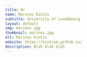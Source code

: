 ```yaml
---
title: Dr
name: Marinos Kintis
subtitle: University of Luxembourg
layout: default
img: marinos.jpg
thumbnail: marinos.jpg
alt: Marinos Kintis
website: https://kintism.github.io/
description: Blah blah blah
---
```

